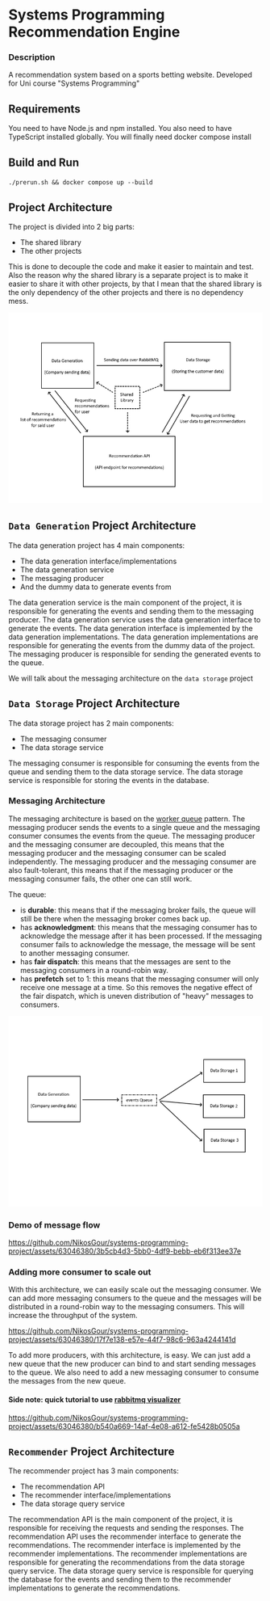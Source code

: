 # Systems Programming Recommendation Engine

### Description

A recommendation system based on a sports betting website. Developed for Uni course "Systems Programming"

## Requirements

You need to have Node.js and npm installed.
You also need to have TypeScript installed globally.
You will finally need docker compose install

## Build and Run

`./prerun.sh && docker compose up --build`

## Project Architecture

The project is divided into 2 big parts:
- The shared library
- The other projects

This is done to decouple the code and make it easier to maintain and test. Also the reason why the shared library is a separate project is to make it easier to share it with other projects, by that I mean that the shared library is the only dependency of the other projects and there is no dependency mess.

![pic](docs/architecture.png)

## `Data Generation` Project Architecture

The data generation project has 4 main components:
- The data generation interface/implementations
- The data generation service
- The messaging producer
- And the dummy data to generate events from

The data generation service is the main component of the project, it is responsible for generating the events and sending them to the messaging producer. The data generation service uses the data generation interface to generate the events. The data generation interface is implemented by the data generation implementations. The data generation implementations are responsible for generating the events from the dummy data of the project. The messaging producer is responsible for sending the generated events to the queue.

We will talk about the messaging architecture on the `data storage` project

## `Data Storage` Project Architecture

The data storage project has 2 main components:

- The messaging consumer
- The data storage service

The messaging consumer is responsible for consuming the events from the queue and sending them to the data storage service. The data storage service is responsible for storing the events in the database.

### Messaging Architecture

The messaging architecture is based on the [worker queue](https://www.rabbitmq.com/tutorials/tutorial-two-javascript) pattern. The messaging producer sends the events to a single queue and the messaging consumer consumes the events from the queue. The messaging producer and the messaging consumer are decoupled, this means that the messaging producer and the messaging consumer can be scaled independently. The messaging producer and the messaging consumer are also fault-tolerant, this means that if the messaging producer or the messaging consumer fails, the other one can still work. 

The queue:
- is **durable**: this means that if the messaging broker fails, the queue will still be there when the messaging broker comes back up.
- has **acknowledgment**: this means that the messaging consumer has to acknowledge the message after it has been processed. If the messaging consumer fails to acknowledge the message, the message will be sent to another messaging consumer.
- has **fair dispatch**: this means that the messages are sent to the messaging consumers in a round-robin way.
- has **prefetch** set to 1: this means that the messaging consumer will only receive one message at a time. So this removes the negative effect of the fair dispatch, which is uneven distribution of "heavy" messages to consumers.


![pic](docs/messaging.png)

### Demo of message flow

https://github.com/NikosGour/systems-programming-project/assets/63046380/3b5cb4d3-5bb0-4df9-bebb-eb6f313ee37e

### Adding more consumer to scale out

With this architecture, we can easily scale out the messaging consumer. We can add more messaging consumers to the queue and the messages will be distributed in a round-robin way to the messaging consumers. This will increase the throughput of the system.

https://github.com/NikosGour/systems-programming-project/assets/63046380/17f7e138-e57e-44f7-98c6-963a4244141d

To add more producers, with this architecture, is easy. We can just add a new queue that the new producer can bind to and start sending messages to the queue. We also need to add a new messaging consumer to consume the messages from the new queue.

#### Side note: quick tutorial to use [rabbitmq visualizer](https://jmcle.github.io/rabbitmq-visualizer/#)

https://github.com/NikosGour/systems-programming-project/assets/63046380/b540a669-14af-4e08-a612-fe5428b0505a


## `Recommender` Project Architecture
The recommender project has 3 main components:

- The recommendation API
- The recommender interface/implementations
- The data storage query service

The recommendation API is the main component of the project, it is responsible for receiving the requests and sending the responses. The recommendation API uses the recommender interface to generate the recommendations. The recommender interface is implemented by the recommender implementations. The recommender implementations are responsible for generating the recommendations from the data storage query service. The data storage query service is responsible for querying the database for the events and sending them to the recommender implementations to generate the recommendations.